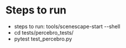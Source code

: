 # Steps to run #

- steps to run: tools/scenescape-start --shell
- cd tests/percebro_tests/
- pytest test_percebro.py



